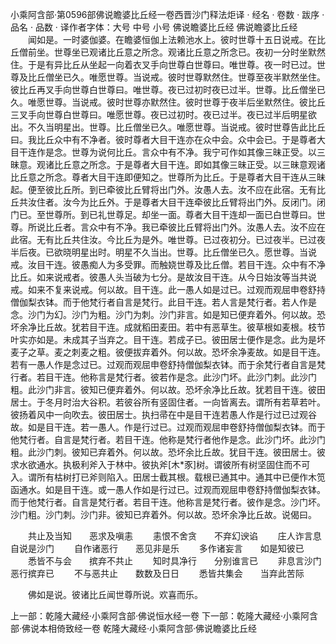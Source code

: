 小乘阿含部·第0596部佛说瞻婆比丘经一卷西晋沙门释法炬译
· 经名 · 卷数 · 跋序
· 品名 · 品数 · 译作者字体：大号 中号 小号
佛说瞻婆比丘经
佛说瞻婆比丘经
　　闻如是。一时婆伽婆。在瞻婆恒伽上法赖池水上。彼时世尊十五日说戒。在比丘僧前坐。世尊坐已观诸比丘意之所念。观诸比丘意之所念已。夜初一分时坐默然住。于是有异比丘从坐起一向着衣叉手向世尊白世尊曰。唯世尊。夜一时已过。世尊及比丘僧坐已久。唯愿世尊。当说戒。彼时世尊默然住。世尊至夜半默然坐住。彼比丘再叉手向世尊白世尊曰。唯世尊。夜已过初时夜已过半。世尊。比丘僧坐已久。唯愿世尊。当说戒。彼时世尊亦默然住。彼时世尊于夜半后坐默然住。彼比丘三叉手向世尊白世尊曰。唯愿世尊。夜已过初时。夜已过半。夜已过半后明星欲出。不久当明星出。世尊。比丘僧坐已久。唯愿世尊。当说戒。彼时世尊告此比丘曰。我比丘众中有不净者。彼时尊者大目干连亦在众中会。众中会已。于是尊者大目干连作是念。世尊为说何比丘。言众中有不净。我宁可作如其像三昧正受。以三昧意。观诸比丘意之所念。于是尊者大目干连。即如其像三昧正受。以三昧意观诸比丘意之所念。尊者大目干连即便知之。世尊所为比丘。于是尊者大目干连从三昧起。便至彼比丘所。到已牵彼比丘臂将出门外。汝愚人去。汝不应在此宿。无有比丘共汝住者。汝今为比丘外。于是尊者大目干连牵彼比丘臂将出门外。反闭门。闭门已。至世尊所。到已礼世尊足。却坐一面。尊者大目干连却一面已白世尊曰。世尊。所说比丘者。言众中有不净。我已牵彼比丘臂将出门外。汝愚人去。汝不应在此宿。无有比丘共住汝。今比丘为是外。唯世尊。已过夜初分。已过夜半。已过夜半后夜。已欲晓明星出时。明星不久当出。世尊。比丘僧坐已久。愿世尊。当说戒。汝目干连。彼愚痴人为多受罪。而触娆世尊及比丘僧。若目干连。众中有不净比丘。如来说戒者。彼愚人头当破为七分。是故汝目干连。从今日始汝等当共说戒。如来不复来说戒。何以故。目干连。此一愚人如是过已。过观而观屈申卷舒持僧伽梨衣钵。而于他梵行者自言是梵行。此目干连。若人言是梵行者。若人作是念。沙门为幻。沙门为粗。沙门为刺。沙门非言。如是知已便弃着外。何以故。恐坏余净比丘故。犹若目干连。成就稻田麦田。若中有恶草生。彼草根如麦根。枝节叶实亦如是。未成其子当弃之。目干连。若成子已。彼田居士便作是念。此为是坏麦子之草。麦之刺麦之粗。彼便拔弃着外。何以故。恐坏余净麦故。如是目干连。若有一愚人作是念过已。过观而观屈申卷舒持僧伽梨衣钵。而于余梵行者自言是梵行者。若目干连。他称言是梵行者。彼若作是念。此沙门坏。此沙门刺。此沙门粗。此沙门非言。彼知已便弃着外。何以故。恐坏余净比丘故。犹若目干连。彼田居士。于冬月时治大谷积。若彼谷所有竖固住者。一向皆离去。谓所有若草若叶。彼扬着风中一向吹去。彼田居士。执扫帚在中是目干连若愚人作是行过已过观谷故。如是目干连。若一愚人。作是行过已。过观而观屈申卷舒持僧伽梨衣钵。而于他梵行者。自言是梵行者。若目干连。他称是梵行者他作是念。此沙门坏。此沙门粗。此沙门刺。彼知已弃着外。何以故。恐坏余比丘故。犹目干连。彼田居士。彼求水欲通水。执极利斧入于林中。彼执斧[木*豕]树。谓彼所有树坚固住而不可入。谓所有枯树打已斧则陷入。田居士截其根。载根已通其中。通其中已便作木笕函通水。如是目干连。或一愚人作如是行过已。过观而观屈申卷舒持僧伽梨衣钵。而于他梵行者。自言是梵行者。若目干连。他称言是梵行者。彼作是念。沙门坏。沙门粗。沙门刺。沙门非。彼知已弃着外。何以故。恐坏余净比丘故。说偈曰。

　　共止及当知　　恶求及嗔恚
　　恚恨不舍贪　　不弃幻谀谄
　　庄人诈言息　　自说是沙门
　　自作诸恶行　　恶见非是乐
　　多作诸妄言　　如是知彼已
　　悉皆不与会　　摈弃不共止
　　知时具净行　　分别谁言已
　　非息言沙门　　恶行摈弃已
　　不与恶共止　　数数及日日
　　悉皆共集会　　当弃此苦际

　　佛如是说。彼诸比丘闻世尊所说。欢喜而乐。

上一部：乾隆大藏经·小乘阿含部·佛说恒水经一卷
下一部：乾隆大藏经·小乘阿含部·佛说本相倚致经一卷
乾隆大藏经·小乘阿含部·佛说瞻婆比丘经